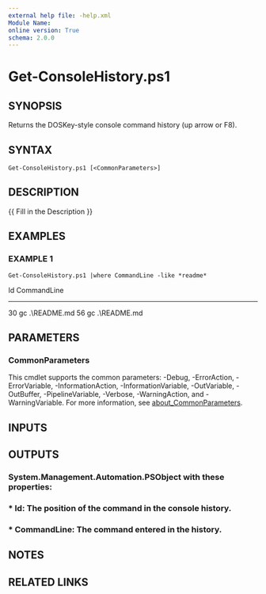 ```yaml
---
external help file: -help.xml
Module Name:
online version: True
schema: 2.0.0
---
```


# Get-ConsoleHistory.ps1

## SYNOPSIS
Returns the DOSKey-style console command history (up arrow or F8).

## SYNTAX

```
Get-ConsoleHistory.ps1 [<CommonParameters>]
```

## DESCRIPTION
{{ Fill in the Description }}

## EXAMPLES

### EXAMPLE 1
```
Get-ConsoleHistory.ps1 |where CommandLine -like *readme*
```

Id CommandLine
-- -----------
30 gc .\README.md
56 gc .\README.md

## PARAMETERS

### CommonParameters
This cmdlet supports the common parameters: -Debug, -ErrorAction, -ErrorVariable, -InformationAction, -InformationVariable, -OutVariable, -OutBuffer, -PipelineVariable, -Verbose, -WarningAction, and -WarningVariable. For more information, see [about_CommonParameters](http://go.microsoft.com/fwlink/?LinkID=113216).

## INPUTS

## OUTPUTS

### System.Management.Automation.PSObject with these properties:
### * Id: The position of the command in the console history.
### * CommandLine: The command entered in the history.
## NOTES

## RELATED LINKS
